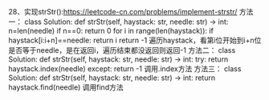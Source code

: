 28、实现strStr():https://leetcode-cn.com/problems/implement-strstr/
方法一：
class Solution:
    def strStr(self, haystack: str, needle: str) -> int:
        n=len(needle)
        if n==0:
            return 0
        for i in range(len(haystack)):
            if haystack[i:i+n]==needle:
                return i
        return -1
遍历haystack，看第i位开始到i+n位是否等于needle，是在返回i，遍历结束都没返回则返回-1
方法二：
class Solution:
    def strStr(self, haystack: str, needle: str) -> int:
        try:
            return haystack.index(needle)
        except:
            return -1
调用.index方法
方法三：
class Solution:
    def strStr(self, haystack: str, needle: str) -> int:
        return haystack.find(needle)
调用find方法